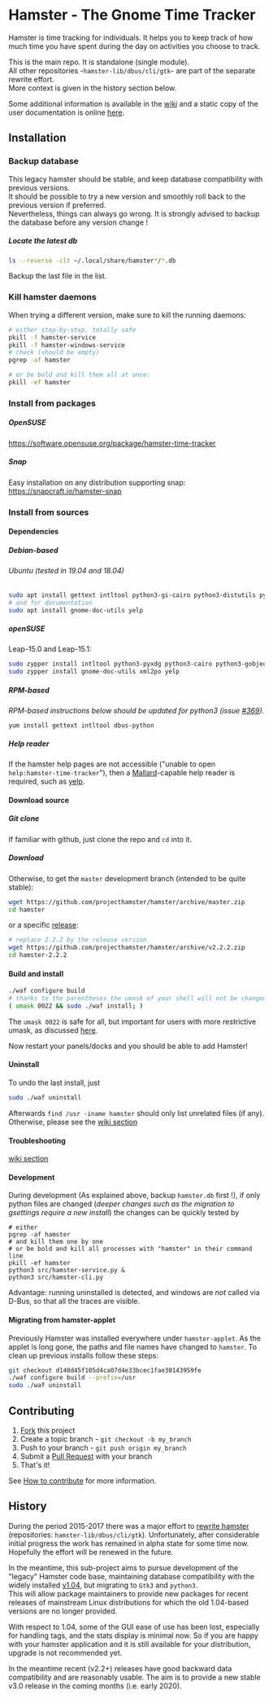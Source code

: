 # Hamster - The Gnome Time Tracker

Hamster is time tracking for individuals. It helps you to keep track of how
much time you have spent during the day on activities you choose to track.

This is the main repo. It is standalone (single module).  
All other repositories -`hamster-lib/dbus/cli/gtk`- are part of the separate rewrite effort.  
More context is given in the history section below.

Some additional information is available in the
[wiki](https://github.com/projecthamster/hamster/wiki)
and a static copy of the user documentation is online
[here](https://geraldjansen.github.io/hamster-doc/).


## Installation

### Backup database

This legacy hamster should be stable, and keep database compatibility with previous versions.  
It should be possible to try a new version and smoothly roll back to the previous version if preferred.  
Nevertheless, things can always go wrong. It is strongly advised to backup the database before any version change !

##### Locate the latest db

```bash
ls --reverse -clt ~/.local/share/hamster*/*.db
```
Backup the last file in the list. 


### Kill hamster daemons

When trying a different version, make sure to kill the running daemons:

```bash
# either step-by-step, totally safe
pkill -f hamster-service
pkill -f hamster-windows-service
# check (should be empty)
pgrep -af hamster

# or be bold and kill them all at once:
pkill -ef hamster
```

### Install from packages

##### OpenSUSE
https://software.opensuse.org/package/hamster-time-tracker

##### Snap
Easy installation on any distribution supporting snap:  
https://snapcraft.io/hamster-snap

### Install from sources

#### Dependencies


##### Debian-based

###### Ubuntu (tested in 19.04 and 18.04)

```bash
sudo apt install gettext intltool python3-gi-cairo python3-distutils python3-dbus python3-xdg libglib2.0-dev
# and for documentation
sudo apt install gnome-doc-utils yelp
```

##### openSUSE

Leap-15.0 and Leap-15.1:
```bash
sudo zypper install intltool python3-pyxdg python3-cairo python3-gobject-Gdk
sudo zypper install gnome-doc-utils xml2po yelp
```

##### RPM-based

*RPM-based instructions below should be updated for python3 (issue [#369](https://github.com/projecthamster/hamster/issues/369)).*

`yum install gettext intltool dbus-python`

##### Help reader
If the hamster help pages are not accessible ("unable to open `help:hamster-time-tracker`"),
then a [Mallard](https://en.wikipedia.org/wiki/Mallard_(documentation))-capable help reader is required,
such as [yelp](https://wiki.gnome.org/Apps/Yelp/).

#### Download source

##### Git clone

If familiar with github, just clone the repo and `cd` into it.

##### Download

Otherwise, to get the `master` development branch (intended to be quite stable):
```bash
wget https://github.com/projecthamster/hamster/archive/master.zip
cd hamster
```
or a specific [release](https://github.com/projecthamster/hamster/releases):
```bash
# replace 2.2.2 by the release version
wget https://github.com/projecthamster/hamster/archive/v2.2.2.zip
cd hamster-2.2.2
```

#### Build and install

```bash
./waf configure build
# thanks to the parentheses the umask of your shell will not be changed
( umask 0022 && sudo ./waf install; )
```
The `umask 0022` is safe for all, but important for users with more restrictive umask,
as discussed [here](https://github.com/projecthamster/hamster/pull/421#issuecomment-520167143).

Now restart your panels/docks and you should be able to add Hamster!


#### Uninstall

To undo the last install, just
```bash
sudo ./waf uninstall
```
Afterwards `find /usr -iname hamster` should only list unrelated files (if any).
Otherwise, please see the [wiki section](https://github.com/projecthamster/hamster/wiki/Tips-and-Tricks#uninstall)

#### Troubleshooting

[wiki section](https://github.com/projecthamster/hamster/wiki/Tips-and-Tricks#troubleshooting)

#### Development

During development (As explained above, backup `hamster.db` first !),
if only python files are changed 
(*deeper changes such as the migration to gsettings require a new install*)
the changes can be quickly tested by
```
# either
pgrep -af hamster
# and kill them one by one
# or be bold and kill all processes with "hamster" in their command line
pkill -ef hamster
python3 src/hamster-service.py &
python3 src/hamster-cli.py
```
Advantage: running uninstalled is detected, and windows are *not* called via
D-Bus, so that all the traces are visible.

#### Migrating from hamster-applet

Previously Hamster was installed everywhere under `hamster-applet`. As
the applet is long gone, the paths and file names have changed to
`hamster`. To clean up previous installs follow these steps:

```bash
git checkout d140d45f105d4ca07d4e33bcec1fae30143959fe
./waf configure build --prefix=/usr
sudo ./waf uninstall
```

## Contributing

1. [Fork](https://github.com/projecthamster/hamster/fork) this project
2. Create a topic branch - `git checkout -b my_branch`
3. Push to your branch - `git push origin my_branch`
4. Submit a [Pull Request](https://github.com/projecthamster/hamster/pulls) with your branch
5. That's it!

See [How to contribute](https://github.com/projecthamster/hamster/wiki/How-to-contribute) for more information.


## History

During the period 2015-2017 there was a major effort to
[rewrite hamster](https://github.com/projecthamster/hamster-gtk)
(repositories: `hamster-lib/dbus/cli/gtk`).
Unfortunately, after considerable initial progress the work has remained in alpha state
for some time now. Hopefully the effort will be renewed in the future.

In the meantime, this sub-project aims to pursue development of the "legacy" Hamster
code base, maintaining database compatibility with the widely installed
[v1.04](https://github.com/projecthamster/hamster/releases/tag/hamster-time-tracker-1.04),
but migrating to `Gtk3` and `python3`.  
This will allow package maintainers to provide
new packages for recent releases of mainstream Linux distributions for which the old
1.04-based versions are no longer provided.

With respect to 1.04, some of the GUI ease of use has been lost, especially for handling
tags, and the stats display is minimal now. So if you are happy with your hamster
application and it is still available for your distribution, upgrade is not recommended
yet.

In the meantime recent (v2.2+) releases have good backward data compatibility and are
reasonably usable. The aim is to provide a new stable v3.0 release in the coming
months (i.e. early 2020).
